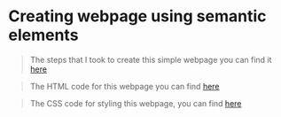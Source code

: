# Creating webpage using semantic elements

> The steps that I took to create this simple webpage you can find it [here](./development-strategy.md)

> The HTML code for this webpage you can find [here](./index.html)

> The CSS code for styling this webpage, you can find [here](./style.css)





